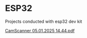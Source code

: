 # ESP32
Projects conducted with esp32 dev kit

[CamScanner 05.01.2025 14.44.pdf](https://github.com/user-attachments/files/18310084/CamScanner.05.01.2025.14.44.pdf)
